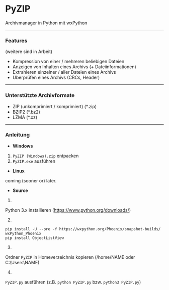 # PyZIP
Archivmanager in Python mit wxPython
***
### Features
(weitere sind in Arbeit)

- Kompression von einer / mehreren beliebigen Dateien
- Anzeigen von Inhalten eines Archivs (+ Dateiinformationen)
- Extrahieren einzelner / aller Dateien eines Archivs
- Überprüfen eines Archivs (CRCs, Header)

***
### Unterstützte Archivformate

- ZIP (unkomprimiert / komprimiert) (*.zip)
- BZIP2 (*.bz2)
- LZMA (*.xz)

***
### Anleitung

- **Windows**

1. ``PyZIP (Windows).zip`` entpacken
2. ``PyZIP.exe`` ausführen


- **Linux**

coming (sooner or) later.


- **Source**

1.


Python 3.x installieren (https://www.python.org/downloads/)

2.
```
pip install -U --pre -f https://wxpython.org/Phoenix/snapshot-builds/ wxPython_Phoenix
pip install ObjectListView
```

3.


Ordner ``PyZIP`` in Homeverzeichnis kopieren (/home/NAME oder C:\Users\NAME)

4.


``PyZIP.py`` ausführen
(z.B. ``python PyZIP.py`` bzw. ``python3 PyZIP.py``)
